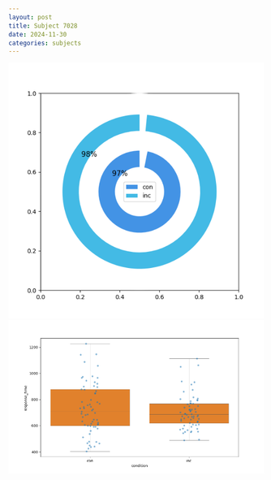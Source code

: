 ```yaml
---
layout: post
title: Subject 7028
date: 2024-11-30
categories: subjects
---
```


![](data/7028/run-2/7028_accuracy_by_condition.png)
![](data/7028/run-2/7028_rt.png)
